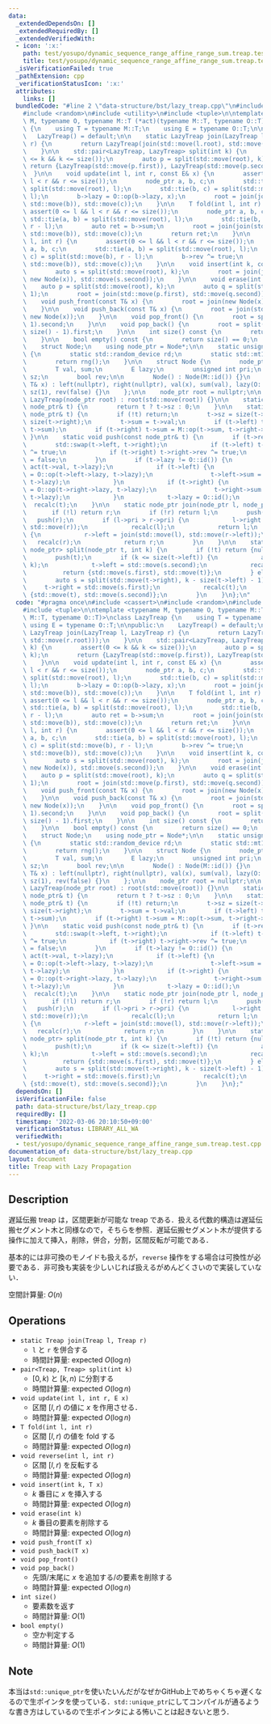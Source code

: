 ```yaml
---
data:
  _extendedDependsOn: []
  _extendedRequiredBy: []
  _extendedVerifiedWith:
  - icon: ':x:'
    path: test/yosupo/dynamic_sequence_range_affine_range_sum.treap.test.cpp
    title: test/yosupo/dynamic_sequence_range_affine_range_sum.treap.test.cpp
  _isVerificationFailed: true
  _pathExtension: cpp
  _verificationStatusIcon: ':x:'
  attributes:
    links: []
  bundledCode: "#line 2 \"data-structure/bst/lazy_treap.cpp\"\n#include <cassert>\n\
    #include <random>\n#include <utility>\n#include <tuple>\n\ntemplate <typename\
    \ M, typename O, typename M::T (*act)(typename M::T, typename O::T)>\nclass LazyTreap\
    \ {\n    using T = typename M::T;\n    using E = typename O::T;\n\npublic:\n \
    \   LazyTreap() = default;\n\n    static LazyTreap join(LazyTreap l, LazyTreap\
    \ r) {\n        return LazyTreap(join(std::move(l.root), std::move(r.root)));\n\
    \    }\n\n    std::pair<LazyTreap, LazyTreap> split(int k) {\n        assert(0\
    \ <= k && k <= size());\n        auto p = split(std::move(root), k);\n       \
    \ return {LazyTreap(std::move(p.first)), LazyTreap(std::move(p.second))};\n  \
    \  }\n\n    void update(int l, int r, const E& x) {\n        assert(0 <= l &&\
    \ l < r && r <= size());\n        node_ptr a, b, c;\n        std::tie(a, b) =\
    \ split(std::move(root), l);\n        std::tie(b, c) = split(std::move(b), r -\
    \ l);\n        b->lazy = O::op(b->lazy, x);\n        root = join(join(std::move(a),\
    \ std::move(b)), std::move(c));\n    }\n\n    T fold(int l, int r) {\n       \
    \ assert(0 <= l && l < r && r <= size());\n        node_ptr a, b, c;\n       \
    \ std::tie(a, b) = split(std::move(root), l);\n        std::tie(b, c) = split(std::move(b),\
    \ r - l);\n        auto ret = b->sum;\n        root = join(join(std::move(a),\
    \ std::move(b)), std::move(c));\n        return ret;\n    }\n\n    void reverse(int\
    \ l, int r) {\n        assert(0 <= l && l < r && r <= size());\n        node_ptr\
    \ a, b, c;\n        std::tie(a, b) = split(std::move(root), l);\n        std::tie(b,\
    \ c) = split(std::move(b), r - l);\n        b->rev ^= true;\n        root = join(join(std::move(a),\
    \ std::move(b)), std::move(c));\n    }\n\n    void insert(int k, const T& x) {\n\
    \        auto s = split(std::move(root), k);\n        root = join(join(std::move(s.first),\
    \ new Node(x)), std::move(s.second));\n    }\n\n    void erase(int k) {\n    \
    \    auto p = split(std::move(root), k);\n        auto q = split(std::move(p.second),\
    \ 1);\n        root = join(std::move(p.first), std::move(q.second));\n    }\n\n\
    \    void push_front(const T& x) {\n        root = join(new Node(x), std::move(root));\n\
    \    }\n\n    void push_back(const T& x) {\n        root = join(std::move(root),\
    \ new Node(x));\n    }\n\n    void pop_front() {\n        root = split(std::move(root),\
    \ 1).second;\n    }\n\n    void pop_back() {\n        root = split(std::move(root),\
    \ size() - 1).first;\n    }\n\n    int size() const {\n        return size(root);\n\
    \    }\n\n    bool empty() const {\n        return size() == 0;\n    }\n\nprivate:\n\
    \    struct Node;\n    using node_ptr = Node*;\n\n    static unsigned int rand()\
    \ {\n        static std::random_device rd;\n        static std::mt19937 rng(rd());\n\
    \        return rng();\n    }\n\n    struct Node {\n        node_ptr left, right;\n\
    \        T val, sum;\n        E lazy;\n        unsigned int pri;\n        int\
    \ sz;\n        bool rev;\n\n        Node() : Node(M::id()) {}\n        Node(const\
    \ T& x) : left(nullptr), right(nullptr), val(x), sum(val), lazy(O::id()), pri(rand()),\
    \ sz(1), rev(false) {}\n    };\n\n    node_ptr root = nullptr;\n\n    explicit\
    \ LazyTreap(node_ptr root) : root(std::move(root)) {}\n\n    static int size(const\
    \ node_ptr& t) {\n        return t ? t->sz : 0;\n    }\n\n    static void recalc(const\
    \ node_ptr& t) {\n        if (!t) return;\n        t->sz = size(t->left) + 1 +\
    \ size(t->right);\n        t->sum = t->val;\n        if (t->left) t->sum = M::op(t->left->sum,\
    \ t->sum);\n        if (t->right) t->sum = M::op(t->sum, t->right->sum);\n   \
    \ }\n\n    static void push(const node_ptr& t) {\n        if (t->rev) {\n    \
    \        std::swap(t->left, t->right);\n            if (t->left) t->left->rev\
    \ ^= true;\n            if (t->right) t->right->rev ^= true;\n            t->rev\
    \ = false;\n        }\n        if (t->lazy != O::id()) {\n            t->val =\
    \ act(t->val, t->lazy);\n            if (t->left) {\n                t->left->lazy\
    \ = O::op(t->left->lazy, t->lazy);\n                t->left->sum = act(t->left->sum,\
    \ t->lazy);\n            }\n            if (t->right) {\n                t->right->lazy\
    \ = O::op(t->right->lazy, t->lazy);\n                t->right->sum = act(t->right->sum,\
    \ t->lazy);\n            }\n            t->lazy = O::id();\n        }\n      \
    \  recalc(t);\n    }\n\n    static node_ptr join(node_ptr l, node_ptr r) {\n \
    \       if (!l) return r;\n        if (!r) return l;\n        push(l);\n     \
    \   push(r);\n        if (l->pri > r->pri) {\n            l->right = join(std::move(l->right),\
    \ std::move(r));\n            recalc(l);\n            return l;\n        } else\
    \ {\n            r->left = join(std::move(l), std::move(r->left));\n         \
    \   recalc(r);\n            return r;\n        }\n    }\n\n    static std::pair<node_ptr,\
    \ node_ptr> split(node_ptr t, int k) {\n        if (!t) return {nullptr, nullptr};\n\
    \        push(t);\n        if (k <= size(t->left)) {\n            auto s = split(std::move(t->left),\
    \ k);\n            t->left = std::move(s.second);\n            recalc(t);\n  \
    \          return {std::move(s.first), std::move(t)};\n        } else {\n    \
    \        auto s = split(std::move(t->right), k - size(t->left) - 1);\n       \
    \     t->right = std::move(s.first);\n            recalc(t);\n            return\
    \ {std::move(t), std::move(s.second)};\n        }\n    }\n};\n"
  code: "#pragma once\n#include <cassert>\n#include <random>\n#include <utility>\n\
    #include <tuple>\n\ntemplate <typename M, typename O, typename M::T (*act)(typename\
    \ M::T, typename O::T)>\nclass LazyTreap {\n    using T = typename M::T;\n   \
    \ using E = typename O::T;\n\npublic:\n    LazyTreap() = default;\n\n    static\
    \ LazyTreap join(LazyTreap l, LazyTreap r) {\n        return LazyTreap(join(std::move(l.root),\
    \ std::move(r.root)));\n    }\n\n    std::pair<LazyTreap, LazyTreap> split(int\
    \ k) {\n        assert(0 <= k && k <= size());\n        auto p = split(std::move(root),\
    \ k);\n        return {LazyTreap(std::move(p.first)), LazyTreap(std::move(p.second))};\n\
    \    }\n\n    void update(int l, int r, const E& x) {\n        assert(0 <= l &&\
    \ l < r && r <= size());\n        node_ptr a, b, c;\n        std::tie(a, b) =\
    \ split(std::move(root), l);\n        std::tie(b, c) = split(std::move(b), r -\
    \ l);\n        b->lazy = O::op(b->lazy, x);\n        root = join(join(std::move(a),\
    \ std::move(b)), std::move(c));\n    }\n\n    T fold(int l, int r) {\n       \
    \ assert(0 <= l && l < r && r <= size());\n        node_ptr a, b, c;\n       \
    \ std::tie(a, b) = split(std::move(root), l);\n        std::tie(b, c) = split(std::move(b),\
    \ r - l);\n        auto ret = b->sum;\n        root = join(join(std::move(a),\
    \ std::move(b)), std::move(c));\n        return ret;\n    }\n\n    void reverse(int\
    \ l, int r) {\n        assert(0 <= l && l < r && r <= size());\n        node_ptr\
    \ a, b, c;\n        std::tie(a, b) = split(std::move(root), l);\n        std::tie(b,\
    \ c) = split(std::move(b), r - l);\n        b->rev ^= true;\n        root = join(join(std::move(a),\
    \ std::move(b)), std::move(c));\n    }\n\n    void insert(int k, const T& x) {\n\
    \        auto s = split(std::move(root), k);\n        root = join(join(std::move(s.first),\
    \ new Node(x)), std::move(s.second));\n    }\n\n    void erase(int k) {\n    \
    \    auto p = split(std::move(root), k);\n        auto q = split(std::move(p.second),\
    \ 1);\n        root = join(std::move(p.first), std::move(q.second));\n    }\n\n\
    \    void push_front(const T& x) {\n        root = join(new Node(x), std::move(root));\n\
    \    }\n\n    void push_back(const T& x) {\n        root = join(std::move(root),\
    \ new Node(x));\n    }\n\n    void pop_front() {\n        root = split(std::move(root),\
    \ 1).second;\n    }\n\n    void pop_back() {\n        root = split(std::move(root),\
    \ size() - 1).first;\n    }\n\n    int size() const {\n        return size(root);\n\
    \    }\n\n    bool empty() const {\n        return size() == 0;\n    }\n\nprivate:\n\
    \    struct Node;\n    using node_ptr = Node*;\n\n    static unsigned int rand()\
    \ {\n        static std::random_device rd;\n        static std::mt19937 rng(rd());\n\
    \        return rng();\n    }\n\n    struct Node {\n        node_ptr left, right;\n\
    \        T val, sum;\n        E lazy;\n        unsigned int pri;\n        int\
    \ sz;\n        bool rev;\n\n        Node() : Node(M::id()) {}\n        Node(const\
    \ T& x) : left(nullptr), right(nullptr), val(x), sum(val), lazy(O::id()), pri(rand()),\
    \ sz(1), rev(false) {}\n    };\n\n    node_ptr root = nullptr;\n\n    explicit\
    \ LazyTreap(node_ptr root) : root(std::move(root)) {}\n\n    static int size(const\
    \ node_ptr& t) {\n        return t ? t->sz : 0;\n    }\n\n    static void recalc(const\
    \ node_ptr& t) {\n        if (!t) return;\n        t->sz = size(t->left) + 1 +\
    \ size(t->right);\n        t->sum = t->val;\n        if (t->left) t->sum = M::op(t->left->sum,\
    \ t->sum);\n        if (t->right) t->sum = M::op(t->sum, t->right->sum);\n   \
    \ }\n\n    static void push(const node_ptr& t) {\n        if (t->rev) {\n    \
    \        std::swap(t->left, t->right);\n            if (t->left) t->left->rev\
    \ ^= true;\n            if (t->right) t->right->rev ^= true;\n            t->rev\
    \ = false;\n        }\n        if (t->lazy != O::id()) {\n            t->val =\
    \ act(t->val, t->lazy);\n            if (t->left) {\n                t->left->lazy\
    \ = O::op(t->left->lazy, t->lazy);\n                t->left->sum = act(t->left->sum,\
    \ t->lazy);\n            }\n            if (t->right) {\n                t->right->lazy\
    \ = O::op(t->right->lazy, t->lazy);\n                t->right->sum = act(t->right->sum,\
    \ t->lazy);\n            }\n            t->lazy = O::id();\n        }\n      \
    \  recalc(t);\n    }\n\n    static node_ptr join(node_ptr l, node_ptr r) {\n \
    \       if (!l) return r;\n        if (!r) return l;\n        push(l);\n     \
    \   push(r);\n        if (l->pri > r->pri) {\n            l->right = join(std::move(l->right),\
    \ std::move(r));\n            recalc(l);\n            return l;\n        } else\
    \ {\n            r->left = join(std::move(l), std::move(r->left));\n         \
    \   recalc(r);\n            return r;\n        }\n    }\n\n    static std::pair<node_ptr,\
    \ node_ptr> split(node_ptr t, int k) {\n        if (!t) return {nullptr, nullptr};\n\
    \        push(t);\n        if (k <= size(t->left)) {\n            auto s = split(std::move(t->left),\
    \ k);\n            t->left = std::move(s.second);\n            recalc(t);\n  \
    \          return {std::move(s.first), std::move(t)};\n        } else {\n    \
    \        auto s = split(std::move(t->right), k - size(t->left) - 1);\n       \
    \     t->right = std::move(s.first);\n            recalc(t);\n            return\
    \ {std::move(t), std::move(s.second)};\n        }\n    }\n};"
  dependsOn: []
  isVerificationFile: false
  path: data-structure/bst/lazy_treap.cpp
  requiredBy: []
  timestamp: '2022-03-06 20:10:50+09:00'
  verificationStatus: LIBRARY_ALL_WA
  verifiedWith:
  - test/yosupo/dynamic_sequence_range_affine_range_sum.treap.test.cpp
documentation_of: data-structure/bst/lazy_treap.cpp
layout: document
title: Treap with Lazy Propagation
---
```


## Description

遅延伝搬 treap は，区間更新が可能な treap である．扱える代数的構造は遅延伝搬セグメント木と同様なので，そちらを参照．遅延伝搬セグメント木が提供する操作に加えて挿入，削除，併合，分割，区間反転が可能である．

基本的には非可換のモノイドも扱えるが，`reverse` 操作をする場合は可換性が必要である．非可換も実装を少しいじれば扱えるがめんどくさいので実装していない．

空間計算量: $O(n)$

## Operations

- `static Treap join(Treap l, Treap r)`
    - `l` と `r` を併合する
    - 時間計算量: $\mathrm{expected}\ O(\log n)$
- `pair<Treap, Treap> split(int k)`
    - $[0, k)$ と $[k, n)$ に分割する
    - 時間計算量: $\mathrm{expected}\ O(\log n)$
- `void update(int l, int r, E x)`
    - 区間 $[l, r)$ の値に $x$ を作用させる．
    - 時間計算量: $\mathrm{expected}\ O(\log n)$
- `T fold(int l, int r)`
    - 区間 $[l, r)$ の値を fold する
    - 時間計算量: $\mathrm{expected}\ O(\log n)$
- `void reverse(int l, int r)`
    - 区間 $[l, r)$ を反転する
    - 時間計算量: $\mathrm{expected}\ O(\log n)$
- `void insert(int k, T x)`
    - $k$ 番目に $x$ を挿入する
    - 時間計算量: $\mathrm{expected}\ O(\log n)$
- `void erase(int k)`
    - $k$ 番目の要素を削除する
    - 時間計算量: $\mathrm{expected}\ O(\log n)$
- `void push_front(T x)`
- `void push_back(T x)`
- `void pop_front()`
- `void pop_back()`
    - 先頭/末尾に $x$ を追加する/の要素を削除する
    - 時間計算量: $\mathrm{expected}\ O(\log n)$
- `int size()`
    - 要素数を返す
    - 時間計算量: $O(1)$
- `bool empty()`
    - 空か判定する
    - 時間計算量: $O(1)$

## Note

本当は`std::unique_ptr`を使いたいんだがなぜかGitHub上でめちゃくちゃ遅くなるので生ポインタを使っている．`std::unique_ptr`にしてコンパイルが通るような書き方はしているので生ポインタによる怖いことは起きないと思う．